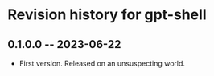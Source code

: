 # Revision history for gpt-shell

## 0.1.0.0 -- 2023-06-22

* First version. Released on an unsuspecting world.

